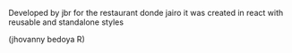 Developed by jbr
for the restaurant donde jairo
it was created in react with reusable and standalone styles

(jhovanny bedoya R)